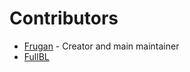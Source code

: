 # Contributors

- [Frugan](https://github.com/frugan-dev) - Creator and main maintainer
- [FullBL](https://github.com/fullbl)
